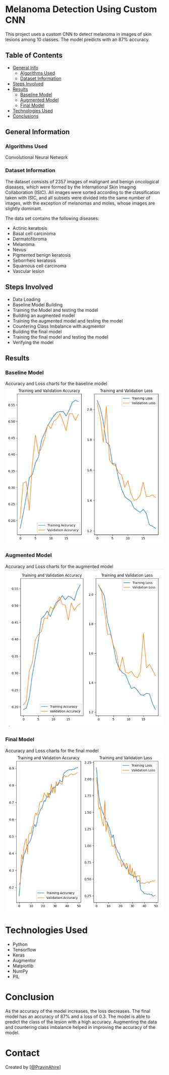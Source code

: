 # Melanoma Detection Using Custom CNN

This project uses a custom CNN to detect melanoma in images of skin lesions among 10 classes. The model predicts with an 87% accuracy.

## Table of Contents

* [General Info](#general-information)
    * [Algorithms Used](#algorithms-used)
    * [Dataset Information](#dataset-information)
* [Steps Involved](#steps-involved)
* [Results](#results)
    * [Baseline Model](#baseline-model)
    * [Augmented Model](#augmented-model)
    * [Final Model](#final-model)
* [Technologies Used](#technologies-used)
* [Conclusions](#conclusions)



## General Information

### Algorithms Used

Convolutional Neural Network

### Dataset Information

The dataset consists of 2357 images of malignant and benign oncological diseases, which were formed by the International Skin Imaging Collaboration (ISIC). All images were sorted according to the classification taken with ISIC, and all subsets were divided into the same number of images, with the exception of melanomas and moles, whose images are slightly dominant.

The data set contains the following diseases:

* Actinic keratosis
* Basal cell carcinoma
* Dermatofibroma
* Melanoma
* Nevus
* Pigmented benign keratosis
* Seborrheic keratosis
* Squamous cell carcinoma
* Vascular lesion

## Steps Involved

* Data Loading
* Baseline Model Building
* Training the Model and testing the model
* Building an augmented model
* Training the augmented model and testing the model
* Countering Class Imbalance with augmentor
* Building the final model
* Training the final model and testing the model
* Verifying the model

## Results

### Baseline Model

Accuracy and Loss charts for the baseline model
![Alt text](images/ReadmeModels/BaseModel.png)

### Augmented Model

Accuracy and Loss charts for the augmented model
![Alt text](images/ReadmeModels/AugmentedModel.png)

### Final Model

Accuracy and Loss charts for the final model
![Alt text](images/ReadmeModels/FinalModel.png)


# Technologies Used

* Python
* Tensorflow
* Keras
* Augmentor
* Matplotlib
* NumPy
* PIL

# Conclusion

As the accuracy of the model increases, the loss decreases. The final model has an accuracy of 87% and a loss of 0.3. The model is able to predict the class of the lesion with a high accuracy.
Augmenting the data and countering class imbalance helped in improving the accuracy of the model.

# Contact

Created by [[@PravinAhire](https://github.com/Vedanjal)]  


